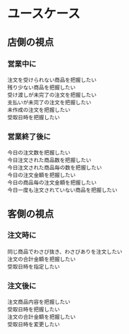 # ユースケース
## 店側の視点
### 営業中に
    注文を受けられない商品を把握したい
    残り少ない商品を把握したい
    受け渡しが未完了の注文を把握したい
    支払いが未完了の注文を把握したい
    未作成の注文を把握したい
    受取日時を把握したい
### 営業終了後に
    今日の注文数を把握したい
    今日注文された商品数を把握したい
    今日注文された商品毎の数を把握したい
    今日の注文金額を把握したい
    今日の商品毎の注文金額を把握したい
    今日一度も注文されていない商品を把握したい
## 客側の視点
### 注文時に
    同じ商品でわさび抜き、わさびありを注文したい
    注文の合計金額を把握したい
    受取日時を指定したい
### 注文後に
    注文商品内容を把握したい
    受取日時を把握したい
    注文の合計金額を把握したい
    受取日時を変更したい
